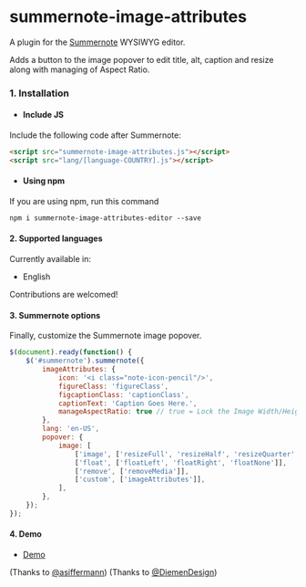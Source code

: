 # summernote-image-attributes
A plugin for the [Summernote](https://github.com/summernote/summernote/) WYSIWYG editor.

Adds a button to the image popover to edit title, alt, caption and resize along with managing of Aspect Ratio.

### 1. Installation

* #### Include JS
Include the following code after Summernote:

```html
<script src="summernote-image-attributes.js"></script>
<script src="lang/[language-COUNTRY].js"></script>
```

* #### Using npm
If you are using npm, run this command

```html
npm i summernote-image-attributes-editor --save
```

#### 2. Supported languages

Currently available in:
- English

Contributions are welcomed!

#### 3. Summernote options

Finally, customize the Summernote image popover.

```javascript
$(document).ready(function() {
    $('#summernote').summernote({
        imageAttributes: {
          	icon: '<i class="note-icon-pencil"/>',
        	figureClass: 'figureClass',
        	figcaptionClass: 'captionClass',
        	captionText: 'Caption Goes Here.',
        	manageAspectRatio: true // true = Lock the Image Width/Height, Default to true
        },
        lang: 'en-US',
        popover: {
            image: [
                ['image', ['resizeFull', 'resizeHalf', 'resizeQuarter', 'resizeNone']],,
                ['float', ['floatLeft', 'floatRight', 'floatNone']],
                ['remove', ['removeMedia']],
                ['custom', ['imageAttributes']],
            ],
        },
    });
});
```
#### 4. Demo
- [Demo](https://adeelhussain.github.io/summernote-image-attribute-editor/)


(Thanks to [@asiffermann](https://github.com/asiffermann))
(Thanks to [@DiemenDesign](https://github.com/DiemenDesign))
